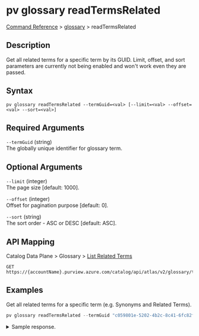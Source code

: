 # pv glossary readTermsRelated
[Command Reference](../../../README.md#command-reference) > [glossary](./main.md) > readTermsRelated

## Description
Get all related terms for a specific term by its GUID. Limit, offset, and sort parameters are currently not being enabled and won't work even they are passed.

## Syntax
```
pv glossary readTermsRelated --termGuid=<val> [--limit=<val> --offset=<val> --sort=<val>]
```

## Required Arguments
`--termGuid` (string)  
The globally unique identifier for glossary term.

## Optional Arguments
`--limit` (integer)  
The page size [default: 1000].

`--offset` (integer)  
Offset for pagination purpose [default: 0].

`--sort` (string)  
The sort order - ASC or DESC [default: ASC].

## API Mapping
Catalog Data Plane > Glossary > [List Related Terms](https://docs.microsoft.com/en-us/rest/api/purview/catalogdataplane/glossary/list-related-terms)
```
GET https://{accountName}.purview.azure.com/catalog/api/atlas/v2/glossary/terms/{termGuid}/related
```

## Examples
Get all related terms for a specific term (e.g. Synonyms and Related Terms).
```powershell
pv glossary readTermsRelated --termGuid "c059801e-5202-4b2c-8c41-6fc82f8404a0"
```

<details><summary>Sample response.</summary>
<p>

```json
{
    "seeAlso": [
        {
            "displayText": "Workplace Analytics_Meeting",
            "relationGuid": "47e3b5e4-cfc3-4780-bab9-91041b68acf5",
            "termGuid": "0d8c0610-4c8b-4f90-b18b-e85d688eb2e6"
        },
        {
            "displayText": "Workplace Analytics_Attendee",
            "relationGuid": "efe0da8f-d612-4c75-b821-a6abc20bf35d",
            "termGuid": "09a7f806-8612-4de4-b87a-5481f6e2878c"
        }
    ],
    "synonyms": [
        {
            "displayText": "Workplace Analytics_Attendee",
            "relationGuid": "df33c998-9623-44e7-90a0-d595aff476c3",
            "termGuid": "09a7f806-8612-4de4-b87a-5481f6e2878c"
        }
    ]
}
```
</p>
</details>